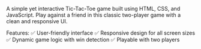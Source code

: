 A simple yet interactive Tic-Tac-Toe game built using HTML, CSS, and JavaScript. Play
against a friend in this classic two-player game with a clean and responsive UI.

Features:
✅ User-friendly interface
✅ Responsive design for all screen sizes
✅ Dynamic game logic with win detection
✅ Playable with two players
